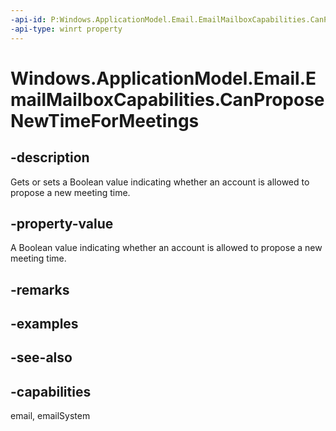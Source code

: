 ```yaml
---
-api-id: P:Windows.ApplicationModel.Email.EmailMailboxCapabilities.CanProposeNewTimeForMeetings
-api-type: winrt property
---
```


<!-- Property syntax
public bool CanProposeNewTimeForMeetings { get;  set; }
-->

# Windows.ApplicationModel.Email.EmailMailboxCapabilities.CanProposeNewTimeForMeetings

## -description
Gets or sets a Boolean value indicating whether an account is allowed to propose a new meeting time.

## -property-value
A Boolean value indicating whether an account is allowed to propose a new meeting time.

## -remarks

## -examples

## -see-also

## -capabilities
email, emailSystem
